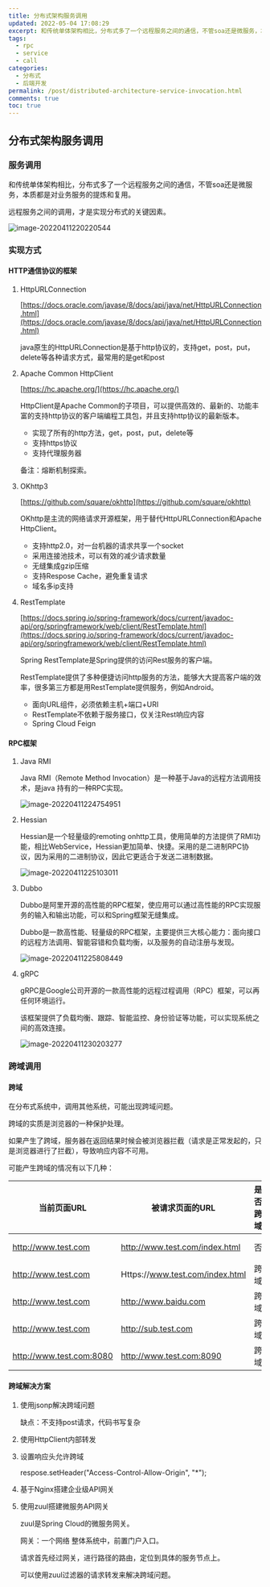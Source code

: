 ```yaml
---
title: 分布式架构服务调用
updated: 2022-05-04 17:08:29
excerpt: 和传统单体架构相比，分布式多了一个远程服务之间的通信，不管soa还是微服务，本质都是对业务服务的提炼和复用。
tags:
  - rpc
  - service
  - call
categories:
  - 分布式
  - 后端开发
permalink: /post/distributed-architecture-service-invocation.html
comments: true
toc: true
---
```

## 分布式架构服务调用

### 服务调用

和传统单体架构相比，分布式多了一个远程服务之间的通信，不管soa还是微服务，本质都是对业务服务的提炼和复用。

远程服务之间的调用，才是实现分布式的关键因素。

![image-20220411220220544](https://img1.terwer.space/image-20220411220220544.png)

### 实现方式

#### HTTP通信协议的框架

1. HttpURLConnection

   [https://docs.oracle.com/javase/8/docs/api/java/net/HttpURLConnection.html](https://docs.oracle.com/javase/8/docs/api/java/net/HttpURLConnection.html)

   java原生的HttpURLConnection是基于http协议的，支持get，post，put，delete等各种请求方式，最常用的是get和post

2. Apache Common HttpClient

   [https://hc.apache.org/](https://hc.apache.org/)

   HttpClient是Apache Common的子项目，可以提供高效的、最新的、功能丰富的支持http协议的客户端编程工具包，并且支持http协议的最新版本。

   - 实现了所有的http方法，get，post，put，delete等
   - 支持https协议
   - 支持代理服务器

   备注：熔断机制探索。

3. OKhttp3

   [https://github.com/square/okhttp](https://github.com/square/okhttp)

   OKhttp是主流的网络请求开源框架，用于替代HttpURLConnection和Apache HttpClient。

   - 支持http2.0，对一台机器的请求共享一个socket
   - 采用连接池技术，可以有效的减少请求数量
   - 无缝集成gzip压缩
   - 支持Respose Cache，避免重复请求
   - 域名多ip支持

4. RestTemplate

   [https://docs.spring.io/spring-framework/docs/current/javadoc-api/org/springframework/web/client/RestTemplate.html](https://docs.spring.io/spring-framework/docs/current/javadoc-api/org/springframework/web/client/RestTemplate.html)

   Spring RestTemplate是Spring提供的访问Rest服务的客户端。

   RestTemplate提供了多种便捷访问http服务的方法，能够大大提高客户端的效率，很多第三方都是用RestTemplate提供服务，例如Android。

   - 面向URL组件，必须依赖主机+端口+URI
   - RestTemplate不依赖于服务接口，仅关注Rest响应内容
   - Spring Cloud Feign

#### RPC框架

1. Java RMI

   Java RMI（Remote Method  Invocation）是一种基于Java的远程方法调用技术，是java 持有的一种RPC实现。

   ![image-20220411224754951](https://img1.terwer.space/image-20220411224754951.png)

2. Hessian

   Hessian是一个轻量级的remoting onhttp工具，使用简单的方法提供了RMI功能，相比WebService，Hessian更加简单、快捷。采用的是二进制RPC协议，因为采用的二进制协议，因此它更适合于发送二进制数据。

   ![image-20220411225103011](https://img1.terwer.space/image-20220411225103011.png)

3. Dubbo

   Dubbo是阿里开源的高性能的RPC框架，使应用可以通过高性能的RPC实现服务的输入和输出功能，可以和Spring框架无缝集成。

   Dubbo是一款高性能、轻量级的RPC框架，主要提供三大核心能力：面向接口的远程方法调用、智能容错和负载均衡，以及服务的自动注册与发现。

   ![image-20220411225808449](https://img1.terwer.space/image-20220411225808449.png)

4. gRPC

   gRPC是Google公司开源的一款高性能的远程过程调用（RPC）框架，可以再任何环境运行。

   该框架提供了负载均衡、跟踪、智能监控、身份验证等功能，可以实现系统之间的高效连接。

   ![image-20220411230203277](https://img1.terwer.space/image-20220411230203277.png)

### 跨域调用

#### 跨域

在分布式系统中，调用其他系统，可能出现跨域问题。

跨域的实质是浏览器的一种保护处理。

如果产生了跨域，服务器在返回结果时候会被浏览器拦截（请求是正常发起的，只是浏览器进行了拦截），导致响应内容不可用。

可能产生跨域的情况有以下几种：

| 当前页面URL              | 被请求页面的URL                 | 是否跨域 | 原因                         |
| ------------------------ | ------------------------------- | -------- | ---------------------------- |
| http://www.test.com      | http://www.test.com/index.html  | 否       | 同源（协议，域名，端口相同） |
| http://www.test.com      | Https://www.test.com/index.html | 跨域     | 协议不同（http/https）       |
| http://www.test.com      | http://www.baidu.com            | 跨域     | 主域名不同（test/baidu）     |
| http://www.test.com      | http://sub.test.com             | 跨域     | 子域名不同（www/sub）        |
| http://www.test.com:8080 | http://www.test.com:8090        | 跨域     | 端口号不同（8080/8090）      |

#### 跨域解决方案

1. 使用jsonp解决跨域问题

   缺点：不支持post请求，代码书写复杂

2. 使用HttpClient内部转发

3. 设置响应头允许跨域

   respose.setHeader("Access-Control-Allow-Origin", "*");

4. 基于Nginx搭建企业级API网关

5. 使用zuul搭建微服务API网关

   zuul是Spring Cloud的微服务网关。

   网关：一个网络 整体系统中，前置门户入口。

   请求首先经过网关，进行路径的路由，定位到具体的服务节点上。

   可以使用zuul过滤器的请求转发来解决跨域问题。